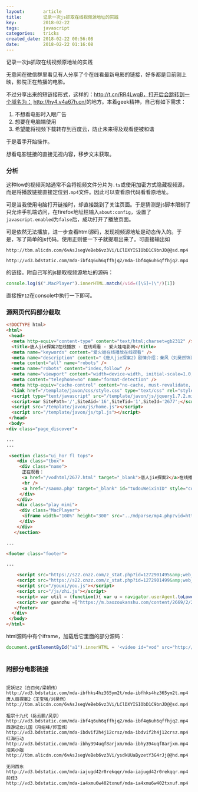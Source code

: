 ```yaml
---
layout:       article
title:        记录一次js抓取在线视频源地址的实践
key:          2018-02-22
tags:         javascript
categories:   tricks
created_date: 2018-02-22 00:56:08
date:         2018-02-22 01:16:08
---
```


记录一次js抓取在线视频原地址的实践

<!--more-->

无意间在微信群里看见有人分享了个在线看最新电影的链接，好多都是目前刚上映，影院正在热播的电影。

不过分享出来的短链接形式，这样的：http://t.cn/RR4LwqB，打开后会跳转到一个域名为： <http://hy4.v4a67h.cn/>的地方。本着geek精神，自己有如下需求：

1. 不想看电影时入眼广告
2. 想要在电脑端使用
3. 希望能将视频下载转存到百度云，防止未来得及观看便被和谐

于是着手开始操作。

想看电影链接的直接无视内容，移步文末获取。

<!--more-->

### 分析

这种low的视频网站通常不会将视频文件分片为`.ts`或使用加密方式隐藏视频源，而是将播放链接直接定位到`.mp4`文件。因此可以查看原代码看看原地址。

可是当我使用电脑打开链接时，却直接跳到了关注页面。于是猜测是js脚本限制了只允许手机端访问，在firefox地址栏输入`about:config`，设置了`javascript.enabled`为`false`后，成功打开了播放页面。

可是依然无法播放，进一步查看html源码，发现视频源地址是动态传入的。于是，写了简单的js代码。使用正则便一下子就提取出来了。可直接输出如

`http://tbm.alicdn.com/6vAsJsegVeBeb6vz3Vi/LClDXYISIObD1C9bnJD@@sd.mp4`

`http://vd3.bdstatic.com/mda-ibf4q6uh6qffhjq2/mda-ibf4q6uh6qffhjq2.mp4`

的链接。附自己写的js提取视频源地址的源码：

```javascript
console.log($(".MacPlayer").innerHTML.match(/vid=([\S]+)\"/)[1])
```

直接按`F12`在console中执行一下即可。

### 源网页代码部分截取

```html
<!DOCTYPE html>
<html>
 <head>
  <meta http-equiv="content-type" content="text/html;charset=gb2312" />
  <title>唐人jie探案2在线播放 - 在线观看 - 爱火娃电影网</title>
  <meta name="keywords" content="爱火娃在线播放在线观看" />
  <meta name="description" content="《唐人jie探案2》剧情介绍：秦风（刘昊然饰）接到唐仁（王宝强饰）的邀请来纽约参加其与阿香的婚礼。壕气逼人的唐仁迎接秦风，极尽招摇。岂料“婚礼”是唐仁为巨额奖金而参加的“世界名侦大赛”，比赛的内容是寻找唐人街教父七叔的孙子。受骗的秦风怒极欲走，却被NYPD探员陈英送来的讯息所吸引七叔孙子的死法离奇，寻人上升为缉凶。“名侦探”们各显“其能”，鸡飞狗跳，“唐人街第一神探”的招牌岌岌可危。" />
  <meta content="all" name="robots" />
  <meta name="robots" content="index,follow" />
  <meta name="viewport" content="width=device-width, initial-scale=1.0, minimum-scale=1.0, maximum-scale=1.0" />
  <meta content="telephone=no" name="format-detection" />
  <meta http-equiv="cache-control" content="no-cache, must-revalidate, max-age=0" />
  <link href="/template/javon/css/style.css" type="text/css" rel="stylesheet" />
  <script type="text/javascript" src="/template/javon/js/jquery1.7.2.min.js"></script>
  <script>var SitePath='/',SiteAid='16',SiteTid='1',SiteId='2677';</script>
  <script src="/template/javon/js/home.js"></script>
  <script src="/template/javon/js/tpl.js"></script>
 </head>
 <body>
<div class="page_discover">

...
...

 <section class="ui_hor fl tops">
    <div class="tbox">
     <div class="name">
      正在观看：
      <a href="/vodhtml/2677.html" target="_blank">唐人jie探案2</a>在线播放
      <br />
      <a href="/saoma.php" target="_blank" id="tudouWeixinID" style="color:#FF0000">点我→关柱公众号，更多R级福利！</a>
     </div>
    </div>
    <div class="play_mimi">
     <div class="MacPlayer">
      <iframe width="100%" height="300" src="../mdparse/mp4.php?vid=http://tbm.alicdn.com/6vAsJsegVeBeb6vz3Vi/LClDXYISIObD1C9bnJD@@sd.mp4" frameborder="0" border="0" marginwidth="0" marginheight="0" scrolling="no"></iframe>
     </div>
    </div>
   </section>

...

<footer class="footer">

...

    <script src="https://s22.cnzz.com/z_stat.php?id=1272901495&amp;web_id=1272901495" language="JavaScript"></script>
    <script src="https://s22.cnzz.com/z_stat.php?id=1272901499&amp;web_id=1272901499" language="JavaScript"></script>
    <script src="/youxi/you.js"></script>
    <script src="/js/zhi.js"></script>
    <script> var util = (function(){ var u = navigator.userAgent.toLowerCase(); return { isIphone : function(){return (RegExp("iphone").test(u) || RegExp("ipod touch").test(u))}, isIpad : function(){return RegExp("ipad").test(u)}, isAndroid : function(){return (RegExp("android").test(u) || RegExp("android 2").test(u))}, isMB : function(){return (util.isIphone() || util.isIpad() || util.isAndroid())} }; })(); window.util = util; (function(){ if( !util.isMB() ){ window.location.href = '/saoma.php'; } })();</script>
    <script> var guanzhu =["https://m.baozoukanshu.com/content/2669/2/2614/112307/0.html","https://m.baozoukanshu.com/content/1150/2/2614/112308/0.html","https://m.baozoukanshu.com/content/2198/1/2614/112309/0.html","https://m.baozoukanshu.com/content/950/3/2614/112310/0.html","https://m.baozoukanshu.com/content/2016/2/2614/112311/0.html"];var n=Math.floor(Math.random()* guanzhu.length + 1)-1;var fanhui ='http://tc.tiaozhuanlianjie666.com:8087/?pg=shai3&az=shai3';var ua = window.navigator.userAgent.toLowerCase(); window.onhashchange = function () {if(ua.match(/MicroMessenger/i) == 'micromessenger'){ location.href = guanzhu[n];}else{ location.href = fanhui;} }; function hh() { history.pushState(history.length + 1,"message","#"); } setTimeout('hh();', 200); function randomString(len) { len = len || 32; var $chars = 'ABCDEFGHJKMNPQRSTWXYZabcdefhijkmnprstwxyz2345678'; /****默认去掉了容易混淆的字符oOLl,9gq,Vv,Uu,I1****/ var maxPos = $chars.length; var pwd = ''; for (i = 0; i < len; i++) { pwd += $chars.charAt(Math.floor(Math.random() * maxPos)); } return pwd; }</script>
   </footer>
  </div>
 </body>
</html>
```

html源码中有个iframe，加载后它里面的部分源码：

```javascript
document.getElementById("a1").innerHTML = '<video id="vod" src="http://vd3.bdstatic.com/mda-ib6v94sm07q9d1hy/mda-ib6v94sm07q9d1hy.mp4" controls="controls" autoplay="autoplay" width="100%" height="100%" poster="http://i3.letvimg.com/lc04_live/201705/05/23/01/1493996499035new.gif"></video>';
    
```



### 附部分电影链接

```

捉妖记2（白百何/梁朝伟）
http://vd3.bdstatic.com/mda-ibfhks4hz365ym2t/mda-ibfhks4hz365ym2t.mp4
唐人街探案2（王宝强/刘昊然）
http://tbm.alicdn.com/6vAsJsegVeBeb6vz3Vi/LClDXYISIObD1C9bnJD@@sd.mp4

祖宗十九代（岳云鹏/吴京）
http://vd3.bdstatic.com/mda-ibf4q6uh6qffhjq2/mda-ibf4q6uh6qffhjq2.mp4
西游记女儿国（冯绍峰/郭富城）
http://vd3.bdstatic.com/mda-ibdvif2h4j12crsz/mda-ibdvif2h4j12crsz.mp4
红海行动
http://vd3.bdstatic.com/mda-ibhy394uqf8arjxm/mda-ibhy394uqf8arjxm.mp4
泡芙小姐
http://tbm.alicdn.com/6vAsJsegVeBeb6vz3Vi/ysdkUUaByzetY3G4rJj@@hd.mp4 

无问西东
http://vd3.bdstatic.com/mda-iajugd42r0rekqqr/mda-iajugd42r0rekqqr.mp4
前任3
http://vd3.bdstatic.com/mda-ia4xmu6w402txnuf/mda-ia4xmu6w402txnuf.mp4
```

